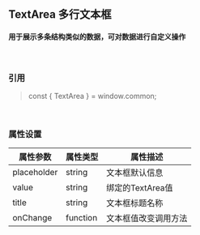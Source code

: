 ## TextArea 多行文本框
#### 用于展示多条结构类似的数据，可对数据进行自定义操作
&nbsp;
&nbsp;
&nbsp;
### 引用
>const { TextArea } = window.common;

&nbsp;
&nbsp;

### 属性设置

| 属性参数 | 属性类型 | 属性描述 |
| ------ | ------ | ------ |
| placeholder | string | 文本框默认信息 |
| value | string | 绑定的TextArea值 |
| title | string | 文本框标题名称 |
| onChange | function | 文本框值改变调用方法|

&nbsp;
&nbsp;
&nbsp;
&nbsp;